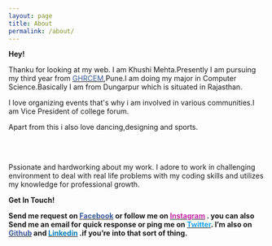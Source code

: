 ```yaml
---
layout: page
title: About
permalink: /about/
---
```


<b>Hey!</b>
<p>Thanku for looking at my web.
I am Khushi Mehta.Presently I am pursuing my third year from  <a target="_blank" href="http://ghrcem.raisoni.net/"><span style="color: #3b5998">GHRCEM</span></a>,Pune.I am doing my major in Computer Science.Basically I am from Dungarpur which is situated in Rajasthan.
 
I love organizing events that's why i am involved in various communities.I am Vice President of college forum.

Apart from this i also love dancing,designing and sports.
</p>
<br>
<br>
<p>
Pssionate and hardworking about my work. I adore to work in challenging environment to deal with real life problems with my coding skills and utilizes my knowledge for professional growth.


</p>

<b>Get In Touch!<b>

<p>
Send me request on <a target="_blank" href="https://facebook.com/khushi.mehta.9461799"><span style="color: #3b5998">Facebook</span></a> or follow me on <a target="_blank" href="https://instagram.com/itz_smile__"><span style="color: #c32aa3">Instagram</span></a> .	
you can also Send me an email for quick response or ping me on <a target="_blank" href="https://twitter.com/KhushiM55980122"><span style="color: #1da1f2">Twitter</span></a>. I’m also on <a target="_blank" href="https://github.com/khushimehta12"><span style="color: #3b5998">Github</span></a> and <a target="_blank" href=" https://linkedin.com/in/khushi-mehta-11156917b/"><span style="color: #007bb5">Linkedin</span></a> .if you’re into that sort of thing.
</p>


